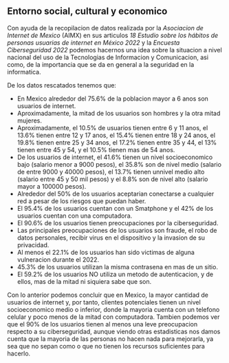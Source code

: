 ## Entorno social, cultural y economico
Con ayuda de la recopilacion de datos realizada por la *Asociacion de Internet de Mexico* (AIMX) en sus articulos *18 Estudio sobre los hábitos de personas usuarias de internet en México 2022* y la *Encuesta Ciberseguridad 2022* podemos hacernos una idea sobre la situacion a nivel nacional del uso de la Tecnologias de Informacion y Comunicacion, asi como, de la importancia que se da en general a la seguridad en la informatica.

De los datos rescatados tenemos que:
- En Mexico alrededor del 75.6% de la poblacion mayor a 6 anos  son usuarios de internet.
- Aproximadamente, la mitad de los usuarios son hombres y la otra mitad mujeres.
- Aproximadamente, el 10.5% de usuarios tienen entre 6 y 11 anos, el 13.6% tienen entre 12 y 17 anos, el 15.4% tienen entre 18 y 24 anos, el 19.8% tienen entre 25 y 34 anos, el 17.2% tienen entre 35 y 44, el 13% tienen entre 45 y 54, y el 10.5% tienen mas de 54 anos.
- De los usuarios de internet, el 41.6% tienen un nivel socioeconomico bajo (salario menor a 9000 pesos), el 35.8% son de nivel medio (salario de entre 9000 y 40000 pesos), el 13.7% tienen unnivel medio alto (salario entre 45 y 50 mil pesos) y el 8.8% son de nivel alto (salario mayor a 100000 pesos).
- Alrededor del 50% de los usuarios aceptarian conectarse a cualquier red a pesar de los riesgos que puedan haber.
- El 95.4% de los usuarios cuentan con un Smatphone y el 42% de los usuarios cuentan con una computadora.
- El 90.6% de los usuarios tienen preocupaciones por la ciberseguridad.
- Las principales preocupaciones de los usuarios son fraude, el robo de datos personales, recibir virus en el dispositivo y la invasion de su privacidad.
- Al menos el 22.1% de los usuarios han sido victimas de alguna vulneracion durante el 2022.
- 45.3% de los usuarios utilizan la misma contrasena en mas de un sitio.
- El 59.2% de los usuarios NO utiliza un metodo de autenticacion, y de ellos, mas de la mitad ni siquiera sabe que son.

Con lo anterior podemos concluir que en Mexico, la mayor cantidad de usuarios de internet y, por tanto, clientes potenciales tienen un nivel socioeconomico medio o inferior, donde la mayoria cuenta con un telefono celular y poco menos de la mitad con computadora. Tambien podemos ver que el 90% de los usuarios tienen al menos una leve preocupacion respecto a su ciberseguridad, aunque viendo otras estadisticas nos damos cuenta que la mayoria de las personas no hacen nada para mejorarla, ya sea que no sepan como o que no tienen los recursos suficientes para hacerlo.